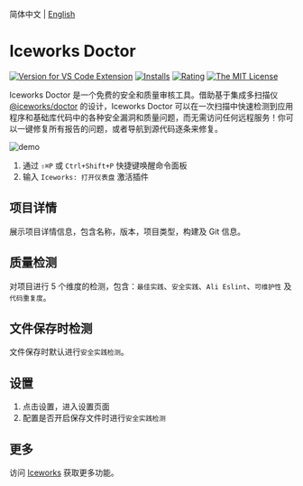 简体中文 | [English](https://github.com/ice-lab/iceworks/blob/master/extensions/iceworks-doctor/README.md)

# Iceworks Doctor

[![Version for VS Code Extension](https://vsmarketplacebadge.apphb.com/version-short/iceworks-team.iceworks-doctor.svg?logo=visual-studio-code)](https://marketplace.visualstudio.com/items?itemName=iceworks-team.iceworks-doctor)
[![Installs](https://vsmarketplacebadge.apphb.com/installs-short/iceworks-team.iceworks-doctor.svg)](https://marketplace.visualstudio.com/items?itemName=iceworks-team.iceworks-doctor)
[![Rating](https://vsmarketplacebadge.apphb.com/rating-short/iceworks-team.iceworks-doctor.svg)](https://marketplace.visualstudio.com/items?itemName=iceworks-team.iceworks-doctor)
[![The MIT License](https://img.shields.io/badge/license-MIT-blue.svg)](http://opensource.org/licenses/MIT)

Iceworks Doctor 是一个免费的安全和质量审核工具。借助基于集成多扫描仪 [@iceworks/doctor](https://www.npmjs.com/package/@iceworks/doctor) 的设计，Iceworks Doctor 可以在一次扫描中快速检测到应用程序和基础库代码中的各种安全漏洞和质量问题，而无需访问任何远程服务！你可以一键修复所有报告的问题，或者导航到源代码逐条来修复。

![demo](https://img.alicdn.com/tfs/TB1XB6_UpY7gK0jSZKzXXaikpXa-1200-724.gif)

1. 通过 `⇧⌘P` 或 `Ctrl+Shift+P` 快捷键唤醒命令面板
2. 输入 `Iceworks: 打开仪表盘` 激活插件

## 项目详情

展示项目详情信息，包含名称，版本，项目类型，构建及 Git 信息。

## 质量检测

对项目进行 5 个维度的检测，包含：`最佳实践`、`安全实践`、`Ali Eslint`、`可维护性` 及 `代码重复度`。

## 文件保存时检测

文件保存时默认进行`安全实践检测`。

## 设置

1. 点击设置，进入设置页面
2. 配置是否开启保存文件时进行`安全实践检测`

## 更多

访问 [Iceworks](https://marketplace.visualstudio.com/items?itemName=iceworks-team.iceworks) 获取更多功能。
